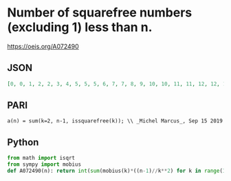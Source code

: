 # Number of squarefree numbers \(excluding 1\) less than n\.
https://oeis.org/A072490
## JSON
```JSON
[0, 0, 1, 2, 2, 3, 4, 5, 5, 5, 6, 7, 7, 8, 9, 10, 10, 11, 11, 12, 12, 13, 14, 15, 15, 15, 16, 16, 16, 17, 18, 19, 19, 20, 21, 22, 22, 23, 24, 25, 25, 26, 27, 28, 28, 28, 29, 30, 30, 30, 30, 31, 31, 32, 32, 33, 33, 34, 35, 36, 36, 37, 38, 38, 38, 39]
```
## PARI
```PARI
a(n) = sum(k=2, n-1, issquarefree(k)); \\ _Michel Marcus_, Sep 15 2019
```
## Python
```Python
from math import isqrt
from sympy import mobius
def A072490(n): return int(sum(mobius(k)*((n-1)//k**2) for k in range(1, isqrt(n-1)+1)))-1 if n>1 else 0 # _Chai Wah Wu_, Aug 19 2024
```
